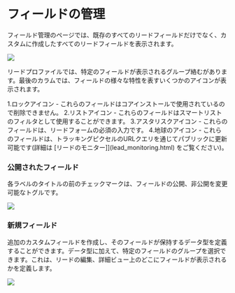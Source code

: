 # フィールドの管理

フィールド管理のページでは、既存のすべてのリードフィールドだけでなく、カスタムに作成したすべてのリードフィールドを表示されます。

![](http://drop.dbh.li/image/190V1w2j2P1Z/Image%202014-11-16%20at%209.34.35%20PM.png)

リードプロファイルでは、特定のフィールドが表示されるグループ絡むがあります。最後のカラムでは、フィールドの様々な特性を表すいくつかのアイコンが表示されます。

1.ロックアイコン - これらのフィールドはコアインストールで使用されているので削除できません。
2.リストアイコン - これらのフィールドはスマートリストのフィルタとして使用することができます。
3.アスタリスクアイコン - これらのフィールドは、リードフォームの必須の入力です。
4.地球のアイコン - これらのフィールドは、トラッキングピクセルのURLクエリを通じてパブリックに更新可能です(詳細は [リードのモニター]](lead_monitoring.html) をご覧ください)。

### 公開されたフィールド

各ラベルのタイトルの前のチェックマークは、フィールドの公開、非公開を変更可能なトグルです。

![](http://drop.dbh.li/image/3S1u0k1X463v/Screen%20Recording%202014-11-16%20at%2009.37%20PM.gif)

### 新規フィールド

追加のカスタムフィールドを作成し、そのフィールドが保持するデータ型を定義することができます。データ型に加えて、特定のフィールドのグループを選択できます。これは、リードの編集、詳細ビュー上のどこにフィールドが表示されるかを定義します。

![](http://drop.dbh.li/image/1k3U1p3J3Y2u/Image%202014-11-16%20at%209.43.52%20PM.png)
